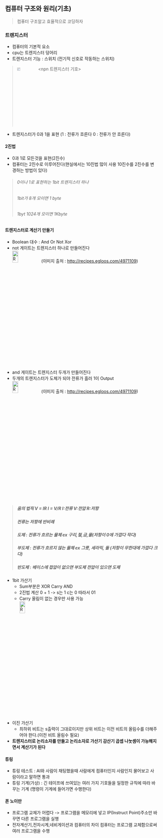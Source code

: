 ## 컴퓨터 구조와 원리(기초)
> 컴퓨터 구조알고 효율적으로 코딩하자
### 트렌지스터
* 컴퓨터의 기본적 요소
* cpu는 트렌지스터 덩어리
* 트렌지스터 기능 : 스위치 (전기적 신호로 작동하는 스위치)

> <img src="https://postfiles.pstatic.net/MjAyMjA2MTRfMjg2/MDAxNjU1MTk1NzQzOTMx.ybW519IPFmcu2852Wf8mHtYJ3zcSxL6RN_c5yFZSPx8g.G2MBXfk9o8TGZ6TqEqcsgPC_-pwZWInp7zH97hRCm94g.PNG.forget980/image.png?type=w580" width="15%" height="5%" title="px(픽셀) 크기 설정" alt="RubberDuck"></img><npn 트렌지스터 기호>
* 트렌지스터가 0과 1을 표현 (1 : 전류가 흐른다 0 : 전류가 안 흐른다)
#### 2진법
* 0과 1로 모든것을 표현(2진수)
* 컴퓨터는 2진수로 이루어진다(현실에서는 10진법 많이 사용 10진수를 2진수를 변경하는 방법이 있다)

> ###### 0이나 1로 표현하는 1bit 트렌지스터 하나  
> ###### 1bit가 8개 모이면 1 byte 
> ###### 1byt 1024개 모이면 1Kbyte  

#### 트렌지스터로 계산기 만들기
* Boolean 대수 : And Or Not Xor
* not 게이트는 트렌지스터 하나로 만들어진다  
<img src="https://postfiles.pstatic.net/MjAyMjA2MTRfMTUx/MDAxNjU1MTk5NTI4OTIx.B5t57OvGUGH3lMGNjInJFp0hIwgGB0jeSzROKoyYWXwg.JZ28Ix5yKq3hFPC8PgmVPJ9vH3WxxyOJYBv9FqvDjfYg.PNG.forget980/image.png?type=w580" width="20%" height="10%" title="px(픽셀) 크기 설정" alt="RubberDuck"></img>(이미지 출처 : http://recipes.egloos.com/4971109)
* and 게이트는 트렌지스터 두개가 만들어진다
* 두개의 트렌지스터가 도체가 되야 전류가 흘러 1이 Output  
<img src="https://postfiles.pstatic.net/MjAyMjA2MTRfMTk1/MDAxNjU1MTk5NjA0MzU2.SWQU3AkYipAaLBb96-wyc8z12hOTQh30hmR_s6IXGG4g.nciPGUCiHmski4PYWyM8Ia47qCruR0D6e3nDNyFpRzog.PNG.forget980/image.png?type=w580" width="20%" height="10%" title="px(픽셀) 크기 설정" alt="RubberDuck"></img>(이미지 출처 : http://recipes.egloos.com/4971109)
> ##### 옴의 법칙 V = IR  I = V/R I:전류 V:전압 R:저항  
> ##### 전류는 저항에 반비례  
> ##### 도체 : 전류가 흐르는 물체 ex 구리,철,금,물(저항이 0에 가깝다 작다)  
> ##### 부도체 : 전류가 흐르지 않는 물체 ex 그릇, 세라믹, 돌 (저항이 무한대에 가깝다 크다)  
> ##### **반도체** :  베이스에 접압이 없으면 부도체 전압이 있으면 도체
* 1bit 가산기
  * Sum부분은 XOR Carry AND
  * 2진법 계산 0 + 1 -> s는 1 c는 0 따라서 01
  * Carry 올림이 없는 경우만 사용 가능  
  <img src="https://w.namu.la/s/d5b543d9c76b137e802c3bb655f041ab57fbe39c3d9b6f3fcd7495cab8ec3ea67b4b4bb114a4426bf582da42c51d4fc1618201ab47c39accb025b89313e6f41211ed92924bc1dc391ec09c7ebe2fee9fda6ff9b4ce8ab881256b8314046a8626" width="20%" height="10%" title="px(픽셀) 크기 설정" alt="RubberDuck"></img>
* 이진 가산기
  * 최하위 비트는 s출력이 그대로이지만 상위 비트는 이전 비트의 올림수를 더해주어야 한다.(이전 비트 올림수 필요)
* **트렌지스터로 논리소자를 만들고 논리소자로 가산기 감산기 곱셉 나눗셈이 가능해지면서 계산기가 된다**
#### 튜링
* 튜링 테스트 : AI와 사람이 채팅했을때 사람에게 컴퓨터인지 사람인지 물어보고 사람이라고 말하면 통과
* 튜링 기계(가상) : 긴 테이프에 쓰여있는 여러 가지 기호들을 일정한 규칙에 따라 바꾸는 기계 (명령이 기계에 들어가면 수행한다)
#### 폰 노이만
* 프로그램 교체가 어렵다 -> 프로그램을 메모리에 넣고 IP(Instruct Point)주소만 바꾸면 다른 프로그램을 실행
* 전자계산기,전자시계,네비게이션과 컴퓨터의 차이 컴퓨터는 프로그램 교체함으로써 여러 프로그램을 수행

